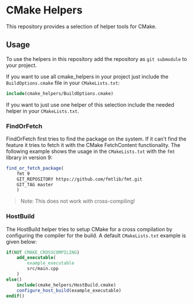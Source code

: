 
# CMake Helpers
This repository provides a selection of helper tools for CMake.

## Usage
To use the helpers in this repository add the repository as `git submodule` to your project.

If you want to use all cmake_helpers in your project just include the `BuildOptions.cmake` file in your `CMakeLists.txt`:
```cmake
include(cmake_helpers/BuildOptions.cmake)
```

If you want to just use one helper of this selection include the needed helper in your `CMakeLists.txt`.

### FindOrFetch
FindOrFetch first tries to find the package on the system. If it can't find the feature it tries to fetch it with the CMake FetchContent functionality.
The following example shows the usage in the `CMakeLists.txt` with the `fmt` library in version 9:
```cmake
find_or_fetch_package(
    fmt 9 
    GIT_REPOSITORY https://github.com/fmtlib/fmt.git                        
    GIT_TAG master
    )
```

> Note: This does not work with cross-compiling!

### HostBuild
The HostBuild helper tries to setup CMake for a cross compilation by configuring the compiler for the build. A default `CMakeLists.txt` example is given below:

```cmake
if(NOT CMAKE_CROSSCOMPILING)
    add_executable(
        example_executable
        src/main.cpp
    )
else()
    include(cmake_helpers/HostBuild.cmake)
    configure_host_build(example_executable)
endif()
```